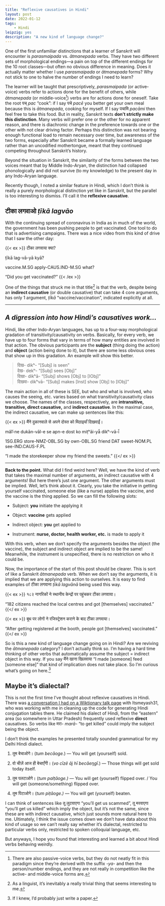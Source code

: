 ```yaml
---
title: "Reflexive causatives in Hindi"
layout: post
date: 2022-01-12
tags:
    - Hindi
leipzig: yes
description: "A new kind of language change?"
---
```


One of the first unfamiliar distinctions that a learner of Sanskrit will
encounter is *parasmaipada* vs. *ātmanepada* verbs. They have two
different sets of morphological endings—a pain on top of the different
endings for the 10 root classes—but often no obvious difference in
meaning. Does it actually matter whether I use *parasmaipada* or
*ātmanepada* forms? Why not stick to one to halve the number of endings
I need to learn?

The learner will be taught that prescriptively, *parasmaipada* (or
active-voice) verbs refer to actions done for the benefit of others,
while *ātmanepada* (or
middle-voice[^1]) verbs are for actions done
for oneself. Take the root पच् *pac* “cook”: if I say पचे *pacē* you
better get your own meal because this is *ātmanepada*, cooking for
myself. If I say पचामि *pacāmi* then feel free to take this food. But in
reality, Sanskrit texts **don’t strictly make this distinction**. Many
verbs will prefer one or the other for no apparent reason, and there is
diachronic change in the preference towards one or the other with not
clear driving factor. Perhaps this distinction was not bearing enough
functional load to remain necessary over time, but awareness of the two
forms, especially after Sanskrit became a formally learned language
rather than an uncodified mothertongue, meant that they continued
competing throughout Sanskrit’s history.

Beyond the situation in Sanskrit, the similarity of the forms between
the two voices meant that by Middle Indo-Aryan, the distinction had
collapsed phonologically and did not survive (to my knowledge) to the
present day in any Indo-Aryan language.

Recently though, I noted a similar feature in Hindi, which I don’t think
is really a purely morphological distinction yet like in Sanskrit, but
the parallel is too interesting to dismiss. I’ll call it the **reflexive
causative**.

## टीका लगवाओ *ṭīkā lagvāo*

With the continuing spread of coronavirus in India as in much of the
world, the government has been pushing people to get vaccinated. One
tool to do that is advertising campaigns. There was a nice video from
this kind of drive that I saw the other day:

{{< ex >}}
टीका लगवाया क्या?

ṭīkā lag-vā-yā kyā?

vaccine.M.SG apply-CAUS.IND-M.SG what?

“Did you get vaccinated?”
{{< /ex >}}

One of the things that struck me in that
title[^2] is that the verb, despite
being an **indirect causative** (or double causative) that can take 4
core arguments, has only 1 argument, *ṭīkā* “vaccine/vaccination”,
indicated explicitly at all.

------------------------------------------------------------------------

## *A digression into how Hindi’s causatives work…*

Hindi, like other Indo-Aryan languages, has up to a four-way
morphological gradation of transitivity/causativity on verbs. Basically,
for every verb, we have up to four forms that vary in terms of how many
entities are involved in that action. The obvious participants are the
**subject** (thing doing the action) and **object** (action being done
to it), but there are some less obvious ones that show up in this
gradation. An example will show this better.

> दिख- dikʰ- “[Subj] is seen”\
> देख- dekʰ- “[Subj] sees [Obj]”\
> दिखा- dikʰā- “[Subj] shows [Obj] to [IObj]”\
> दिखवा- dikʰvā- “[Subj] makes [Inst] show [Obj] to [IObj]”

The main action in all of these is SEE, but who and what is involved,
who causes the seeing, etc. varies based on what
transitivity/causativity class we choose. The names of the classes,
respectively, are **intransitive, transitive, direct causative,** and
**indirect causative**. In the maximal case, the indirect causative, we
can make up sentences like this:

{{< ex >}}
मैंने दुकानवाले से अपने दोस्त को मिठाइयाँ दिखवाईं।

ma͠i-ne dukān-vāl-e se apn-e dost ko miṭʰāi-yā̃ dikʰ-vā-ī̃

1SG.ERG store-NMZ-OBL.SG by own-OBL.SG friend DAT sweet-NOM.PL
see-IND.CAUS-F.PL

“I made the storekeeper show my friend the sweets.”
{{</ ex >}}

------------------------------------------------------------------------

**Back to the point.** What did I find weird here? Well, we have the
kind of verb that takes the maximal number of arguments, an indirect
causative with 4 arguments! But here there’s just one argument. The
other arguments must be implied. Well, let’s think about it. Clearly,
you take the initiative in getting yourself vaccinated, someone else
(like a nurse) applies the vaccine, and the vaccine is the thing
applied. So we can fill the following slots:

-   Subject: **you** initiate the applying it

-   Object: **vaccine** gets applied

-   Indirect object: **you** get applied to

-   Instrument: **nurse, doctor, health worker, etc.** is made to apply
    it

With this verb, when we don’t specify the arguments besides the object
(the vaccine), the subject and indirect object are implied to be the
same! Meanwhile, the instrument is unspecified, there is no restriction
on who it could be.

Now, the importance of the start of this post should be clearer. This is
sort of like a Sanskrit *ātmanepada* verb. When we don’t say the
arguments, it is implied that we are applying this action to ourselves.
It is easy to find examples of टीका लगवाना *ṭīkā lagvānā* being used
this way.

{{< ex >}}
१८२ नागरिकों ने स्थानीय केन्द्रों पर पहुंचकर टीका लगवाया।

“182 citizens reached the local centres and got \[themselves\]
vaccinated.”
{{</ ex >}}

{{< ex >}}
बूथ पर लोगों ने रजिस्ट्रेशन कराने के बाद टीका लगवाया।

“After getting registered at the booth, people got \[themselves\]
vaccinated.”
{{</ ex >}}

So is this a new kind of language change going on in Hindi? Are we
reviving the *ātmanepada* category? I don’t actually think so. I’m
having a hard time thinking of other verbs that automatically assume the
subject = indirect object in this way. If you say मैंने खाना खिलवाया “I
made \[someone\] feed \[someone else\]” that kind of implication does
not take place. So I’m curious what’s going on
here.[^3]

## Maybe it’s dialectal?

This is not the first time I’ve thought about reflexive causatives in
Hindi. There was <a
href="https://en.wiktionary.org/wiki/Talk:%E0%A4%AA%E0%A4%B2%E0%A4%9F%E0%A4%BE%E0%A4%A8%E0%A4%BE"
rel="nofollow ugc noopener">a conversation I had on a Wiktionary talk
page</a> with Itsmeyash31, who was working with me in cleaning up the
code for generating Hindi conjugation tables there. He claimed his
dialect of Hindi, from the “eastern” area (so somewhere in Uttar
Pradesh) frequently used reflexive **direct** causatives. So verbs like
मरा- *marā-* “to get killed” could imply the subject being the object.

I don’t think the examples he presented totally sounded grammatical for
my Delhi Hindi dialect.

1.  तुम बेचाओगे। (*tum becāoge.*) — You will get (yourself) sold.

2.  वो चीज़ें आज ही बेचाएँगी। (*vo cīzẽ āj hī becāeŋgī.*) — Those things will
    get sold today itself.

3.  तुम पलटाओगे। (*tum palṭāoge.)* — You will get (yourself) flipped over.
    / You will get (someone/something) flipped over.

4.  तुम पिटाओगे। (*tum piṭāoge.)* — You will get (yourself) beaten.

I can think of sentences like तू लुटवाएगा “you’ll get us scammed”, तू
मरवाएगा “you’ll get us killed” which imply the object, but it’s not the
same, since these are with indirect causative, which just sounds more
natural here to me. Ultimately, I think the issue comes down we don’t
have data about this kind of usage so we can’t really say whether it’s
dialectal, restricted to particular verbs only, restricted to spoken
colloquial language, etc.

But anyways, I hope you found that interesting and learned a bit about
Hindi verbs behaving weirdly.

[^1]: There are also passive-voice verbs, but they
    do not neatly fit in this paradigm since they’re derived with the
    suffix *-ya-* and then the person/number endings, and they are not
    really in competition like the active- and middle-voice forms
    are.
[^2]: As a linguist, it’s inevitably a really
    trivial thing that seems interesting to me.
[^3]: If I knew, I’d probably just write a
    paper.